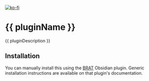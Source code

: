 <!--
![Obsidian Downloads](https://img.shields.io/badge/dynamic/json?logo=obsidian&color=%23483699&label=downloads&query=%24%5B%22{{ pluginID }}%22%5D.downloads&url=https%3A%2F%2Fraw.githubusercontent.com%2Fobsidianmd%2Fobsidian-releases%2Fmaster%2Fcommunity-plugin-stats.json)
-->
[![ko-fi](https://ko-fi.com/img/githubbutton_sm.svg)](https://ko-fi.com/B0B5LXV06)

# {{ pluginName }}

{{ pluginDescription }}

## Installation

<!-- Recommended to install from the Obsidian community store. -->

You can manually install this using the [BRAT](https://github.com/TfTHacker/obsidian42-brat) Obsidian plugin. Generic installation instructions are available on that plugin's documentation.

